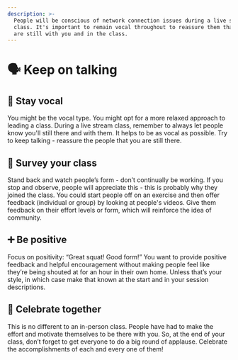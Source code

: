 ```yaml
---
description: >-
  People will be conscious of network connection issues during a live stream
  class. It's important to remain vocal throughout to reassure them that they
  are still with you and in the class.
---
```


# 🗣 Keep on talking

## 📣 Stay vocal

You might be the vocal type. You might opt for a more relaxed approach to leading a class. During a live stream class, remember to always let people know you'll still there and with them. It helps to be as vocal as possible. Try to keep talking - reassure the people that you are still there.

## 🧐 Survey your class

Stand back and watch people’s form - don’t continually be working. If you stop and observe, people will appreciate this - this is probably why they joined the class. You could start people off on an exercise and then offer feedback \(individual or group\) by looking at people's videos. Give them feedback on their effort levels or form, which will reinforce the idea of community.

## ➕ Be positive

Focus on positivity: “Great squat! Good form!” You want to provide positive feedback and helpful encouragement without making people feel like they’re being shouted at for an hour in their own home. Unless that’s your style, in which case make that known at the start and in your session descriptions.

## 🥳 Celebrate together

This is no different to an in-person class. People have had to make the effort and motivate themselves to be there with you. So, at the end of your class, don’t forget to get everyone to do a big round of applause. Celebrate the accomplishments of each and every one of them!

